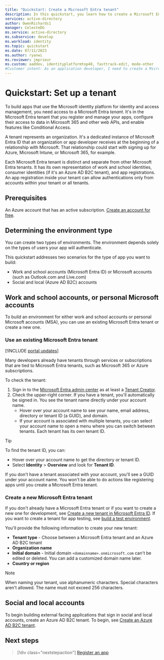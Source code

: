 ```yaml
---
title: "Quickstart: Create a Microsoft Entra tenant"
description: In this quickstart, you learn how to create a Microsoft Entra tenant for use in developing applications that use the Microsoft identity platform for authentication and authorization.
services: active-directory
author: OwenRichards1
manager: CelesteDG
ms.service: active-directory
ms.subservice: develop
ms.workload: identity
ms.topic: quickstart
ms.date: 07/11/2023
ms.author: ryanwi
ms.reviewer: jmprieur
ms.custom: aaddev, identityplatformtop40, fasttrack-edit, mode-other
#Customer intent: As an application developer, I need to create a Microsoft identity environment so I can use it to register applications.
---
```


# Quickstart: Set up a tenant

To build apps that use the Microsoft identity platform for identity and access management, you need access to a Microsoft Entra *tenant*. It's in the Microsoft Entra tenant that you register and manage your apps, configure their access to data in Microsoft 365 and other web APIs, and enable features like Conditional Access.

A tenant represents an organization. It's a dedicated instance of Microsoft Entra ID that an organization or app developer receives at the beginning of a relationship with Microsoft. That relationship could start with signing up for Azure, Microsoft Intune, or Microsoft 365, for example.

Each Microsoft Entra tenant is distinct and separate from other Microsoft Entra tenants. It has its own representation of work and school identities, consumer identities (if it's an Azure AD B2C tenant), and app registrations. An app registration inside your tenant can allow authentications only from accounts within your tenant or all tenants.

## Prerequisites

An Azure account that has an active subscription. [Create an account for free](https://azure.microsoft.com/free/?WT.mc_id=A261C142F).

## Determining the environment type

You can create two types of environments. The environment depends solely on the types of users your app will authenticate. 

This quickstart addresses two scenarios for the type of app you want to build:

* Work and school accounts (Microsoft Entra ID) or Microsoft accounts (such as Outlook.com and Live.com)
* Social and local (Azure AD B2C) accounts

## Work and school accounts, or personal Microsoft accounts

To build an environment for either work and school accounts or personal Microsoft accounts (MSA), you can use an existing Microsoft Entra tenant or create a new one.
<a name='use-an-existing-azure-ad-tenant'></a>

### Use an existing Microsoft Entra tenant

[!INCLUDE [portal updates](~/includes/portal-update.md)]

Many developers already have tenants through services or subscriptions that are tied to Microsoft Entra tenants, such as Microsoft 365 or Azure subscriptions.

To check the tenant:

1. Sign in to the [Microsoft Entra admin center](https://entra.microsoft.com) as at least a [Tenant Creator](~/identity/role-based-access-control/permissions-reference.md#tenant-creator).
1. Check the upper-right corner. If you have a tenant, you'll automatically be signed in. You see the tenant name directly under your account name.
   * Hover over your account name to see your name, email address, directory or tenant ID (a GUID), and domain.
   * If your account is associated with multiple tenants, you can select your account name to open a menu where you can switch between tenants. Each tenant has its own tenant ID.

> [!TIP]
> To find the tenant ID, you can:
> * Hover over your account name to get the directory or tenant ID.
> * Select **Identity** > **Overview** and look for **Tenant ID**.

If you don't have a tenant associated with your account, you'll see a GUID under your account name. You won't be able to do actions like registering apps until you create a Microsoft Entra tenant.

<a name='create-a-new-azure-ad-tenant'></a>

### Create a new Microsoft Entra tenant

If you don't already have a Microsoft Entra tenant or if you want to create a new one for development, see [Create a new tenant in Microsoft Entra ID](~/fundamentals/create-new-tenant.md). If you want to create a tenant for app testing, see [build a test environment](test-setup-environment.md).

You'll provide the following information to create your new tenant:

- **Tenant type** - Choose between a Microsoft Entra tenant and an Azure AD B2C tenant
- **Organization name**
- **Initial domain** - Initial domain `<domainname>.onmicrosoft.com` can't be edited or deleted. You can add a customized domain name later.
- **Country or region**

> [!NOTE]
> When naming your tenant, use alphanumeric characters. Special characters aren't allowed. The name must not exceed 256 characters.

## Social and local accounts

To begin building external facing applications that sign in social and local accounts, create an Azure AD B2C tenant. To begin, see [Create an Azure AD B2C tenant](/azure/active-directory-b2c/tutorial-create-tenant).

## Next steps

> [!div class="nextstepaction"]
> [Register an app](quickstart-register-app.md)
